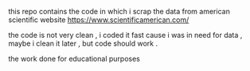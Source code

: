 this repo contains the code in which i scrap the data from american scientific website 
https://www.scientificamerican.com/


the code is not very clean , i coded it fast cause i was in need for data , maybe i clean it later , but code should work .


the work done for educational purposes


